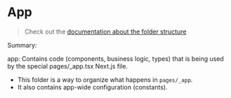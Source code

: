 App
===

> Check out the [documentation about the folder structure](../README.md#app-folder)

Summary:

app: Contains code (components, business logic, types) that is being used by the special pages/_app.tsx Next.js file.

- This folder is a way to organize what happens in `pages/_app`.
- It also contains app-wide configuration (constants).
